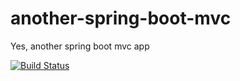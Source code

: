 # another-spring-boot-mvc

Yes, another spring boot mvc app

[![Build Status](https://travis-ci.org/benweizhu/another-spring-boot-mvc.svg?branch=master)](https://travis-ci.org/benweizhu/another-spring-boot-mvc)